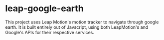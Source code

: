 leap-google-earth
=================

This project uses Leap Motion's motion tracker to navigate through google earth. It is built entirely out of Javscript,
using both LeapMotion's and Google's APIs for their respective services. 
